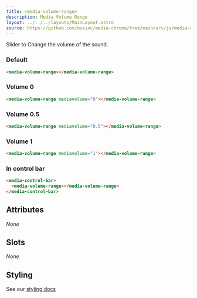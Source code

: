 ```yaml
---
title: <media-volume-range>
description: Media Volume Range
layout: ../../../layouts/MainLayout.astro
source: https://github.com/muxinc/media-chrome/tree/main/src/js/media-volume-range.js
---
```


Slider to Change the volume of the sound.

<h3>Default</h3>

<media-volume-range></media-volume-range>

```html
<media-volume-range></media-volume-range>
```

<h3>Volume 0</h3>
<media-volume-range mediavolume="0"></media-volume-range>

```html
<media-volume-range mediavolume="0"></media-volume-range>
```

<h3>Volume 0.5</h3>
<media-volume-range mediavolume="0.5"></media-volume-range>

```html
<media-volume-range mediavolume="0.5"></media-volume-range>
```

<h3>Volume 1</h3>
<media-volume-range mediavolume="1"></media-volume-range>

```html
<media-volume-range mediavolume="1"></media-volume-range>
```

<h3>In control bar</h3>
<media-control-bar>
  <media-volume-range></media-volume-range>
</media-control-bar>

```html
<media-control-bar>
  <media-volume-range></media-volume-range>
</media-control-bar>
```

## Attributes

_None_

## Slots

_None_

## Styling

See our [styling docs](./styling#Ranges)
